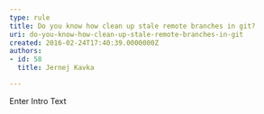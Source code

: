 ```yaml
---
type: rule
title: Do you know how clean up stale remote branches in git?
uri: do-you-know-how-clean-up-stale-remote-branches-in-git
created: 2016-02-24T17:40:39.0000000Z
authors:
- id: 58
  title: Jernej Kavka

---
```




<span class='intro'> Enter Intro Text </span>




